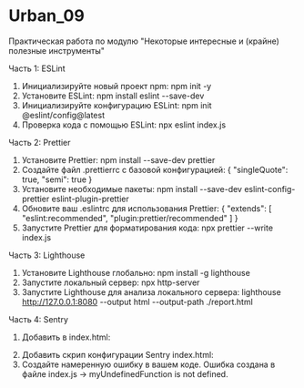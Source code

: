 # Urban_09

Практическая работа по модулю "Некоторые интересные и (крайне) полезные инструменты"

Часть 1: ESLint

1. Инициализируйте новый проект npm: npm init -y
2. Установите ESLint: npm install eslint --save-dev
3. Инициализируйте конфигурацию ESLint: npm init @eslint/config@latest
4. Проверка кода с помощью ESLint: npx eslint index.js

Часть 2: Prettier

1. Установите Prettier: npm install --save-dev prettier
2. Создайте файл .prettierrc с базовой конфигурацией:
   {
   "singleQuote": true,
   "semi": true
   }
3. Установите необходимые пакеты: npm install --save-dev eslint-config-prettier eslint-plugin-prettier
4. Обновите ваш .eslintrc для использования Prettier:
   {
   "extends": [
   "eslint:recommended",
   "plugin:prettier/recommended"
   ]
   }
5. Запустите Prettier для форматирования кода: npx prettier --write index.js

Часть 3: Lighthouse

1. Установите Lighthouse глобально: npm install -g lighthouse
2. Запустите локальный сервер: npx http-server
3. Запустите Lighthouse для анализа локального сервера: lighthouse http://127.0.0.1:8080 --output html --output-path ./report.html

Часть 4: Sentry

1. Добавить в index.html:
<script src="https://js-de.sentry-cdn.com/de6f0a294e741e3f17333f61f1c63366.min.js" crossorigin="anonymous"></script>
2. Добавить скрип конфигурации Sentry index.html:
   <script>
   Sentry.onLoad(function () {
   Sentry.init({
   // Tracing
   tracesSampleRate: 1.0,
   // Session Replay
   replaysSessionSampleRate: 0.1,
   replaysOnErrorSampleRate: 1.0,
   });
   });
   </script>
3. Создайте намеренную ошибку в вашем коде. Ошибка создана в файле index.js -> myUndefinedFunction is not defined.
